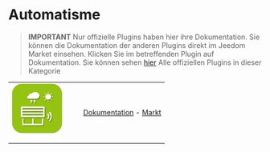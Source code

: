 
# Automatisme


>**IMPORTANT**
>Nur offizielle Plugins haben hier ihre Dokumentation. Sie können die Dokumentation der anderen Plugins direkt im Jeedom Market einsehen. Klicken Sie im betreffenden Plugin auf Dokumentation.
>Sie können sehen [hier](https://market.jeedom.com/index.php?v=d&p=market&type=plugin&categorie=automatisation) Alle offiziellen Plugins in dieser Kategorie


| | | | |
|--- | --- | --- | ---|
|<img src="sunshutter/sunshutter_icon.png" class="pluginLogo" width="100" />|||[Dokumentation](sunshutter/index.md) - [Markt](https://market.jeedom.com/index.php?v=d&p=market_display&id=3793)|
